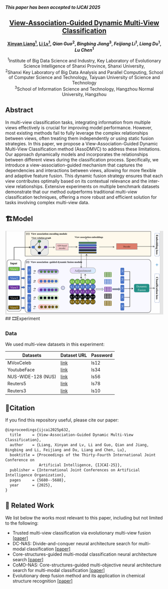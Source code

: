 _**This paper has been accepted to IJCAI 2025**_

<h2 align="center"> <a href="https://www.ijcai.org/proceedings/2025/632">View-Association-Guided Dynamic Multi-View Classification</a></h2>

<div align="center">

**[Xinyan Liang<sup>1</sup>](https://xinyanliang.github.io/), [Li Lv<sup>1</sup>](https://github.com/LiShuailzn), _Qian Guo_<sup>2</sup>, _Bingbing Jiang_<sup>3</sup>, _Feijiang Li_<sup>1</sup>, _Liang Du_<sup>1</sup>, _Lu Chen_<sup>1</sup>**

<sup>1</sup>Institute of Big Data Science and Industry, Key Laboratory of Evolutionary Science Intelligence of
Shanxi Province, Shanxi University,<br>
<sup>2</sup>Shanxi Key Laboratory of Big Data Analysis and Parallel Computing, School of Computer Science and
Technology, Taiyuan University of Science and Technology<br>
<sup>3</sup>School of Information Science and Technology, Hangzhou Normal University, Hangzhou<br>


</div>


## Abstract
In multi-view classification tasks, integrating information from multiple views effectively is crucial for improving model performance. However, most existing methods fail to fully leverage the complex relationships between views, often treating them independently or using static fusion strategies. In this paper, we propose a View-Association-Guided Dynamic Multi-View Classification method (AssoDMVC) to address these limitations. Our approach dynamically models and incorporates the relationships between different views during the classification process. Specifically, we introduce a view-association-guided mechanism that captures the dependencies and interactions between views, allowing for more flexible and adaptive feature fusion. This dynamic fusion strategy ensures that each view contributes optimally based on its contextual relevance and the inter-view relationships. Extensive experiments on multiple benchmark datasets demonstrate that our method outperforms traditional multi-view classification techniques, offering a more robust and efficient solution for tasks involving complex multi-view data.

## 🏗️Model
<div align="center">
  <img src="model.png" />
</div>
## 🎞️Experiment

### Data
We used multi-view datasets in this experiment:

| Datasets            | Dataset URL                                            |    Password      | 
|---------------------|--------------------------------------------------------|------------------|
| MVoxCeleb           | [link](https://pan.baidu.com/s/1k6DN1m64bnrRfLK8RiFmqQ)|     ls12         |
| YoutubeFace         | [link](https://pan.baidu.com/s/1SVTWfHpAUdFWwiU5o-kD7Q)|     ls34         | 
| NUS-WIDE-128 (NUS)  | [link](https://pan.baidu.com/s/1udO5jvolHIbd8lOV3w4SYA)|     ls56         | 
| Reuters5            | [link](https://pan.baidu.com/s/1j8pmo88vXsO9pBWQiHVmYA)|     ls78         | 
| Reuters3            | [link](https://pan.baidu.com/s/1ti4OWqXTVnPDhsZ7VjahGQ)|     ls10         |          
## 📑Citation
If you find this repository useful, please cite our paper:
```
@inproceedings{ijcai2025p632,
  title     = {View-Association-Guided Dynamic Multi-View Classification},
  author    = {Liang, Xinyan and Lv, Li and Guo, Qian and Jiang, Bingbing and Li, Feijiang and Du, Liang and Chen, Lu},
  booktitle = {Proceedings of the Thirty-Fourth International Joint Conference on
               Artificial Intelligence, {IJCAI-25}},
  publisher = {International Joint Conferences on Artificial Intelligence Organization},
  pages     = {5680--5688},
  year      = {2025},
}
```
## 🔬 Related Work
We list below the works most relevant to this paper, including but not limited to the following:
- Trusted multi-view classification via evolutionary multi-view fusion [[paper]](https://openreview.net/pdf?id=M3kBtqpys5)
- DC-NAS: Divide-and-conquer neural architecture search for multi-modal classification [[paper]](https://ojs.aaai.org/index.php/AAAI/article/view/29281)
- Core-structures-guided multi-modal classification neural architecture search [[paper]](https://www.ijcai.org/proceedings/2024/0440.pdf)
- CoMO-NAS: Core-structures-guided multi-objective neural architecture search for multi-modal classification [[paper]](https://dl.acm.org/doi/10.1145/3664647.3681351)
- Evolutionary deep fusion method and its application in chemical structure recognition [[paper]](https://ieeexplore.ieee.org/document/9373673)
